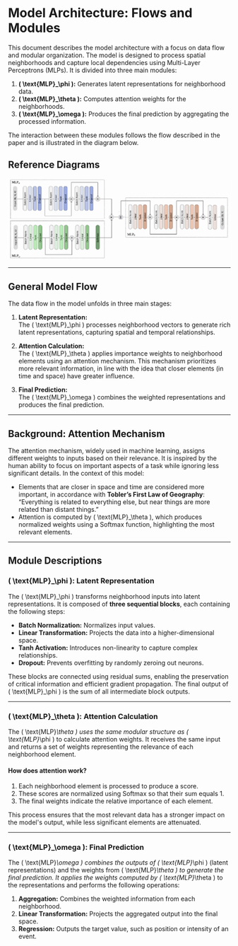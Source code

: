 # Model Architecture: Flows and Modules

This document describes the model architecture with a focus on data flow and modular organization. The model is designed to process spatial neighborhoods and capture local dependencies using Multi-Layer Perceptrons (MLPs). It is divided into three main modules:

1. **\( \text{MLP}_\phi \):** Generates latent representations for neighborhood data.
2. **\( \text{MLP}_\theta \):** Computes attention weights for the neighborhoods.
3. **\( \text{MLP}_\omega \):** Produces the final prediction by aggregating the processed information.

The interaction between these modules follows the flow described in the paper and is illustrated in the diagram below.

## **Reference Diagrams**

![Model Flow](figures/neural_network_architecture.png)

---

## **General Model Flow**

The data flow in the model unfolds in three main stages:

1. **Latent Representation:**  
   The \( \text{MLP}_\phi \) processes neighborhood vectors to generate rich latent representations, capturing spatial and temporal relationships.

2. **Attention Calculation:**  
   The \( \text{MLP}_\theta \) applies importance weights to neighborhood elements using an attention mechanism. This mechanism prioritizes more relevant information, in line with the idea that closer elements (in time and space) have greater influence.

3. **Final Prediction:**  
   The \( \text{MLP}_\omega \) combines the weighted representations and produces the final prediction.

---

## **Background: Attention Mechanism**

The attention mechanism, widely used in machine learning, assigns different weights to inputs based on their relevance. It is inspired by the human ability to focus on important aspects of a task while ignoring less significant details. In the context of this model:

- Elements that are closer in space and time are considered more important, in accordance with **Tobler’s First Law of Geography**:  
  “Everything is related to everything else, but near things are more related than distant things.”
- Attention is computed by \( \text{MLP}_\theta \), which produces normalized weights using a Softmax function, highlighting the most relevant elements.

---

## **Module Descriptions**

### **\( \text{MLP}_\phi \): Latent Representation**
The \( \text{MLP}_\phi \) transforms neighborhood inputs into latent representations. It is composed of **three sequential blocks**, each containing the following steps:
- **Batch Normalization:** Normalizes input values.
- **Linear Transformation:** Projects the data into a higher-dimensional space.
- **Tanh Activation:** Introduces non-linearity to capture complex relationships.
- **Dropout:** Prevents overfitting by randomly zeroing out neurons.

These blocks are connected using residual sums, enabling the preservation of critical information and efficient gradient propagation. The final output of \( \text{MLP}_\phi \) is the sum of all intermediate block outputs.

---

### **\( \text{MLP}_\theta \): Attention Calculation**
The \( \text{MLP}_\theta \) uses the same modular structure as \( \text{MLP}_\phi \) to calculate attention weights. It receives the same input and returns a set of weights representing the relevance of each neighborhood element.

#### **How does attention work?**
1. Each neighborhood element is processed to produce a score.
2. These scores are normalized using Softmax so that their sum equals 1.
3. The final weights indicate the relative importance of each element.

This process ensures that the most relevant data has a stronger impact on the model's output, while less significant elements are attenuated.

---

### **\( \text{MLP}_\omega \): Final Prediction**
The \( \text{MLP}_\omega \) combines the outputs of \( \text{MLP}_\phi \) (latent representations) and the weights from \( \text{MLP}_\theta \) to generate the final prediction. It applies the weights computed by \( \text{MLP}_\theta \) to the representations and performs the following operations:

1. **Aggregation:** Combines the weighted information from each neighborhood.
2. **Linear Transformation:** Projects the aggregated output into the final space.
3. **Regression:** Outputs the target value, such as position or intensity of an event.


